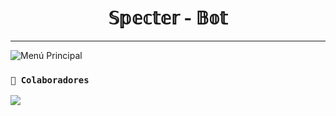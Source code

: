 <h1 align="center">𝕊𝕡𝕖𝕔𝕥𝕖𝕣 - 𝔹𝕠𝕥</h1>

---

 <img src="https://files.catbox.moe/ardyba.jpg" alt="Menú Principal">
</p>

### **`🌟 Colaboradores`**
<a href="https://github.com/BrayanOFC/Specter-Bot/graphs/contributors">
<img src="https://contrib.rocks/image?repo=BrayanOFC/Specter-Bot" /> 
</a>